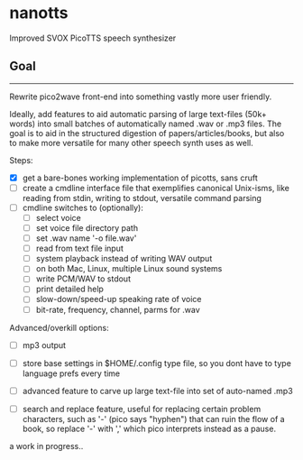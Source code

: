 nanotts
=======

Improved SVOX PicoTTS speech synthesizer


## Goal 
----- 

Rewrite pico2wave front-end into something vastly more user friendly. 

Ideally, add features to aid automatic parsing of large text-files (50k+ words) into small batches of automatically named .wav or .mp3 files. The goal is to aid in the structured digestion of papers/articles/books, but also to make more versatile for many other speech synth uses as well.


Steps: 
- [x] get a bare-bones working implementation of picotts, sans cruft
- [ ] create a cmdline interface file that exemplifies canonical Unix-isms, like reading from stdin, writing to stdout, versatile command parsing
- [ ] cmdline switches to (optionally):
    - [ ] select voice
    - [ ] set voice file directory path
    - [ ] set .wav name '-o file.wav' 
    - [ ] read from text file input
    - [ ] system playback instead of writing WAV output
    - [ ] on both Mac, Linux, multiple Linux sound systems
    - [ ] write PCM/WAV to stdout
    - [ ] print detailed help
    - [ ] slow-down/speed-up speaking rate of voice
    - [ ] bit-rate, frequency, channel, parms for .wav 

Advanced/overkill options:
- [ ] mp3 output 
- [ ] store base settings in $HOME/.config type file, so you dont have to type language prefs every time
- [ ] advanced feature to carve up large text-file into set of auto-named .mp3
- [ ] search and replace feature, useful for replacing certain problem characters, such as '-' (pico says "hyphen") that can ruin the flow of a book, so replace '-' with ',' which pico interprets instead as a pause.


a work in progress..
